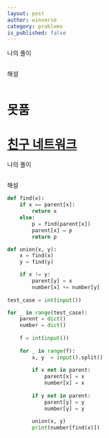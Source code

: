 ```yaml
---
layout: post
author: winverse
category: problems
is_published: false
---
```

나의 풀이
```python
```
해설
```python
```
# 못품
# [친구 네트워크](https://www.acmicpc.net/problem/4195)
나의 풀이
```python
```
해설
```python
def find(x):
	if x == parent[x]:
		return x
	else:
		p = find(parent[x])
		parent[x] = p
		return p

def union(x, y):
	x = find(x)
	y = find(y)

	if x != y:
		parent[y] = x
		number[x] += number[y]
		
test_case = int(input())

for _ in range(test_case):
    parent = dict()
    number = dict()
    
    f = int(input())
    
    for _ in range(f):
        x, y  = input().split()
        
        if x not in parent:
            parent[x] = x
            number[x] = x
            
        if y not in parent:
            parent[y] = y
            number[y] = y
            
        union(x, y)
        print(number[find(x)])
```